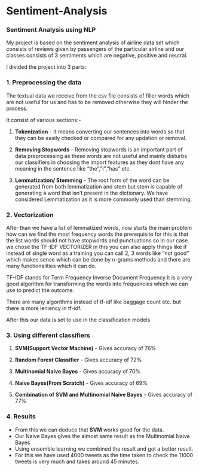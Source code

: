 # Sentiment-Analysis
### Sentiment Analysis using NLP
My project is based on the sentiment analysis of airline data set which consists of reviews given by passengers of the particular airline and our classes consists of 3 sentiments which are negative, positive and neutral.

I divided the project into 3 parts:

### 1.	Preprocessing the data
The textual data we receive from the csv file consists of filler words which are not useful for us and has to be removed otherwise they will hinder the process.

It consist of various sections:-

1.	**Tokenization** - It means converting our sentences into words so that they can be easily checked or compared for any updation or removal.

2.	**Removing Stopwords** - Removing stopwords is an important part of data preprocessing as these words are not useful and mainly disturbs our classifiers in choosing the import features as they dont have any meaning in the sentence like “the”,”I”,”has” etc.

3.	**Lemmatization/ Stemming** - The root form of the word can be generated from both lemmatization and stem but stem is capable of generating a word that isn’t present in the dictionary. We have considered Lemmatization as it is more commonly used than stemming.

### 2.	Vectorization 

After than we have a list of lemmatized words, now starts the main problem how can we find the most frequency words the prerequisite for this is that the list words should not have stopwords and punctuations so In our case we chose the TF-IDF VECTORIZER in this you can also apply things like if instead of single word as a training you can call 2, 3 words like “not good” which makes sense which can be done by n-grams methods and there are many functionalities which it can do.

TF-IDF stands for Term Frequency Inverse Document Frequency.It is a very good algorithm for transforming the words into frequencies which we can use to predict the outcome.

There are many algorithms instead of tf-idf like baggage count etc. but there is  more leniency in tf-idf.

After this our data is set to use in the classification models

### 3.	Using different classifiers

1. **SVM(Support Vector Machine)** - 
Gives accuracy of 76%

2. **Random Forest Classifier** -
Gives accuracy of 72%

3. **Multinomial Naive Bayes** -
Gives accuracy of 70%

4. **Naive Bayes(From Scratch)** -
Gives accuracy of 69%

5. **Combination of SVM and Multinomial Naive Bayes** -
Gives accuracy of 77%

### 4.	Results

- From this we can deduce that **SVM** works good for the data.
- Our Naive Bayes gives the almost same result as the Multinomial Naive Bayes
- Using ensemble learning we combined the result and got a better result.
- For this we have used 4000 tweets as the time taken to check the 11000 tweets is very much and takes around 45 minutes.
 


